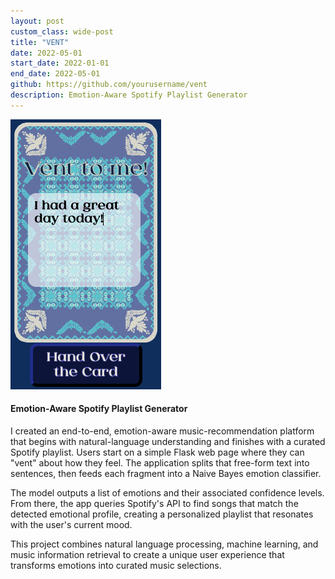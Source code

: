 ```yaml
---
layout: post
custom_class: wide-post
title: "VENT"
date: 2022-05-01
start_date: 2022-01-01
end_date: 2022-05-01
github: https://github.com/yourusername/vent
description: Emotion-Aware Spotify Playlist Generator
---
```


<div class="project-content layout-sidebar">
  <div class="project-image">
    <img src="/assets/img/vent.png" alt="VENT App Screenshot">
  </div>
  
  <h4>Emotion-Aware Spotify Playlist Generator</h4>
  
  <p>I created an end-to-end, emotion-aware music-recommendation platform that begins with natural-language understanding and finishes with a curated Spotify playlist. Users start on a simple Flask web page where they can "vent" about how they feel. The application splits that free-form text into sentences, then feeds each fragment into a Naive Bayes emotion classifier.</p>
  
  <p>The model outputs a list of emotions and their associated confidence levels. From there, the app queries Spotify's API to find songs that match the detected emotional profile, creating a personalized playlist that resonates with the user's current mood.</p>
  
  <p>This project combines natural language processing, machine learning, and music information retrieval to create a unique user experience that transforms emotions into curated music selections.</p>
</div>